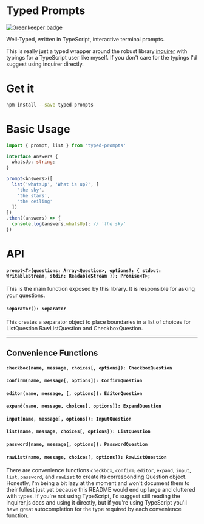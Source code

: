# Typed Prompts

[![Greenkeeper badge](https://badges.greenkeeper.io/TylorS/typed-prompts.svg)](https://greenkeeper.io/)

Well-Typed, written in TypeScript, interactive terminal prompts.

This is really just a typed wrapper around the robust library
[inquirer](https://github.com/SBoudrias/Inquirer.js/) with
typings for a TypeScript user like myself. If you don't care for the typings I'd
suggest using inquirer directly.

# Get it

```sh
npm install --save typed-prompts
```

# Basic Usage

```typescript
import { prompt, list } from 'typed-prompts'

interface Answers {
  whatsUp: string;
}

prompt<Answers>([
  list('whatsUp', 'What is up?', [
    'the sky',
    'the stars',
    'the ceiling'
  ])
])
.then((answers) => {
  console.log(answers.whatsUp); // 'the sky'
})
```

# API

#### `prompt<T>(questions: Array<Question>, options?: { stdout: WritableStream, stdin: ReadableStream }): Promise<T>;`

This is the main function exposed by this library. It is responsible for asking your questions.

#### `separator(): Separator`

This creates a separator object to place boundaries in a list of choices for ListQuestion RawListQuestion and CheckboxQuestion.

---
## Convenience Functions

#### `checkbox(name, message, choices[, options]): CheckboxQuestion`
#### `confirm(name, message[, options]): ConfirmQuestion`
#### `editor(name, message, [, options]): EditorQuestion`
#### `expand(name, message, choices[, options]): ExpandQuestion`
#### `input(name, message[, options]): InputQuestion`
#### `list(name, message, choices[, options]): ListQuestion`
#### `password(name, message[, options]): PasswordQuestion`
#### `rawList(name, message, choices[, options]): RawListQuestion`

There are convenience functions `checkbox`, `confirm`, `editor`, `expand`, `input`,
`list`, `password`, and `rawList` to create its corresponding Question object.
Honestly, I'm being a bit lazy at the moment and won't document them to their fullest
just yet because this README would end up large and cluttered with types.
If you're not using TypeScript, I'd suggest still reading the inquirer.js docs and
using it directly, but if you're using TypeScript you'll have great autocompletion
for the type required by each convenience function.
